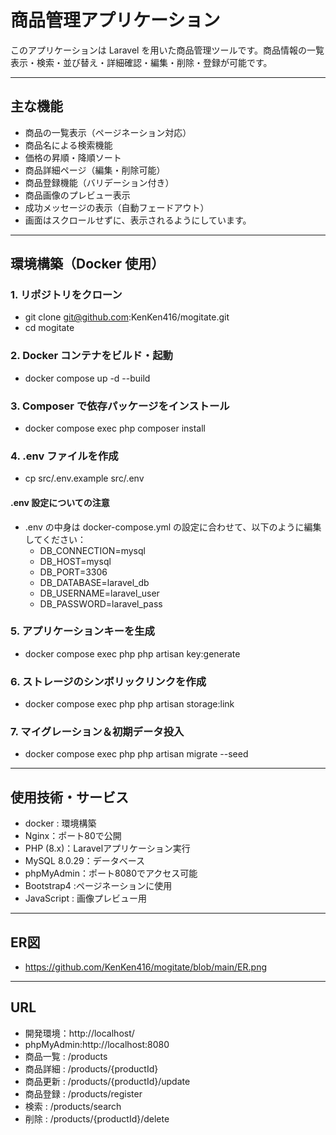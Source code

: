 # 商品管理アプリケーション

このアプリケーションは Laravel を用いた商品管理ツールです。商品情報の一覧表示・検索・並び替え・詳細確認・編集・削除・登録が可能です。

---

## 主な機能

- 商品の一覧表示（ページネーション対応）
- 商品名による検索機能
- 価格の昇順・降順ソート
- 商品詳細ページ（編集・削除可能）
- 商品登録機能（バリデーション付き）
- 商品画像のプレビュー表示
- 成功メッセージの表示（自動フェードアウト）
- 画面はスクロールせずに、表示されるようにしています。
---

## 環境構築（Docker 使用）

### 1. リポジトリをクローン
- git clone git@github.com:KenKen416/mogitate.git
- cd mogitate

### 2. Docker コンテナをビルド・起動
- docker compose up -d --build
### 3. Composer で依存パッケージをインストール
- docker compose exec php composer install
### 4. .env ファイルを作成
- cp src/.env.example src/.env
#### .env 設定についての注意
- .env の中身は docker-compose.yml の設定に合わせて、以下のように編集してください：
  - DB_CONNECTION=mysql
  - DB_HOST=mysql
  - DB_PORT=3306
  - DB_DATABASE=laravel_db
  - DB_USERNAME=laravel_user
  - DB_PASSWORD=laravel_pass

### 5. アプリケーションキーを生成
- docker compose exec php php artisan key:generate
### 6. ストレージのシンボリックリンクを作成
- docker compose exec php php artisan storage:link

### 7. マイグレーション＆初期データ投入
- docker compose exec php php artisan migrate --seed

---

## 使用技術・サービス
- docker : 環境構築
- Nginx：ポート80で公開
- PHP (8.x)：Laravelアプリケーション実行
- MySQL 8.0.29：データベース
- phpMyAdmin：ポート8080でアクセス可能
- Bootstrap4 :ページネーションに使用
- JavaScript : 画像プレビュー用

---
## ER図
- https://github.com/KenKen416/mogitate/blob/main/ER.png
---
## URL
- 開発環境：http://localhost/
- phpMyAdmin:http://localhost:8080
- 商品一覧 : /products
- 商品詳細 : /products/{productId}
- 商品更新 : /products/{productId}/update
- 商品登録 : /products/register
- 検索 : /products/search
- 削除 : /products/{productId}/delete
